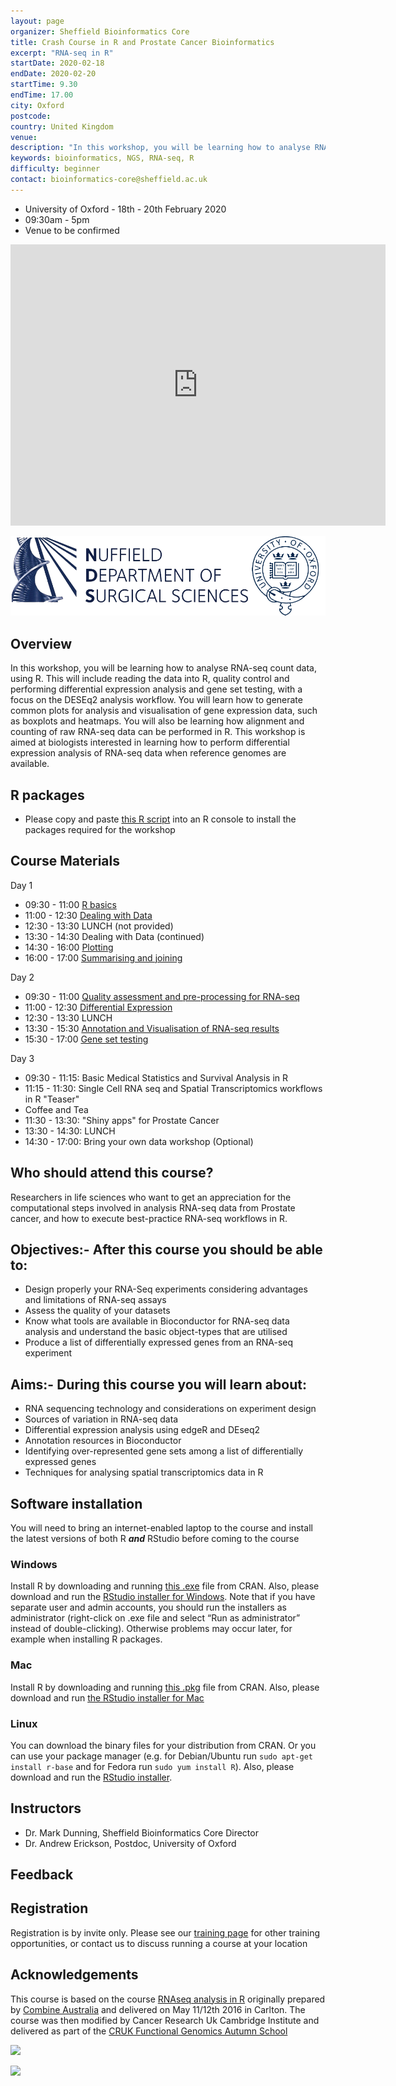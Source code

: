 ```yaml
---
layout: page
organizer: Sheffield Bioinformatics Core
title: Crash Course in R and Prostate Cancer Bioinformatics
excerpt: "RNA-seq in R"
startDate: 2020-02-18
endDate: 2020-02-20
startTime: 9.30
endTime: 17.00
city: Oxford
postcode: 
country: United Kingdom
venue: 
description: "In this workshop, you will be learning how to analyse RNA-seq count data, using R. This will include reading the data into R, quality control and performing differential expression analysis and gene set testing, with a focus on the edgeR analysis workflow. You will learn how to generate common plots for analysis and visualisation of gene expression data, such as boxplots and heatmaps. You will also be learning how alignment and counting of raw RNA-seq data can be performed in R. This workshop is aimed at biologists interested in learning how to perform differential expression analysis of RNA-seq data when reference genomes are available.."
keywords: bioinformatics, NGS, RNA-seq, R
difficulty: beginner
contact: bioinformatics-core@sheffield.ac.uk
---
```


- University of Oxford - 18th - 20th February 2020
- 09:30am - 5pm
- Venue to be confirmed

<iframe src="https://www.google.com/maps/embed?pb=!1m18!1m12!1m3!1d2470.0648780205793!2d-1.2160443484247596!3d51.75013720064676!2m3!1f0!2f0!3f0!3m2!1i1024!2i768!4f13.1!3m3!1m2!1s0x4876c16f5b2a9a31%3A0xb83b78ebb9090c92!2sThe%20Oxford%20Weight%20Loss%20Surgery!5e0!3m2!1sen!2suk!4v1581930593033!5m2!1sen!2suk" width="600" height="450" frameborder="0" style="border:0;" allowfullscreen=""></iframe>

![](/images/NDS_Ox_logo_v4.png)

## Overview

In this workshop, you will be learning how to analyse RNA-seq count data, using R. This will include reading the data into R, quality control and performing differential expression analysis and gene set testing, with a focus on the DESEq2 analysis workflow. You will learn how to generate common plots for analysis and visualisation of gene expression data, such as boxplots and heatmaps. You will also be learning how alignment and counting of raw RNA-seq data can be performed in R. This workshop is aimed at biologists interested in learning how to perform differential expression analysis of RNA-seq data when reference genomes are available.

## R packages

- Please copy and paste [this R script](https://raw.githubusercontent.com/sheffield-bioinformatics-core/prostate-bioinformatics/master/install_bioc-packages.R?token=AA462NKRWTCYUUW2VQ3TKQ26JQD2E) into an R console to install the packages required for the workshop

## Course Materials

Day 1

- 09:30 - 11:00 [R basics](https://sbc.shef.ac.uk/workshops/2019-09-17-r/crash-course.nb.html#r_basics)
- 11:00 - 12:30 [Dealing with Data](https://sbc.shef.ac.uk/workshops/2019-09-17-r/crash-course.nb.html#dealing-with-data)
- 12:30 - 13:30 LUNCH (not provided)
- 13:30 - 14:30 Dealing with Data (continued)
- 14:30 - 16:00 [Plotting](https://sbc.shef.ac.uk/workshops/2019-09-17-r/crash-course.nb.html#plotting)
- 16:00 - 17:00 [Summarising and joining](https://sbc.shef.ac.uk/workshops/2019-09-17-r/crash-course.nb.html#summarising_and_grouping_with_dplyr)

Day 2

- 09:30 - 11:00 [Quality assessment and pre-processing for RNA-seq](https://sbc.shef.ac.uk/prostate-bioinformatics/rna-seq-preprocessing.nb.html)
- 11:00 - 12:30 [Differential Expression](https://sbc.shef.ac.uk/prostate-bioinformatics/rna-de.nb.html)
- 12:30 - 13:30 LUNCH
- 13:30 - 15:30 [Annotation and Visualisation of RNA-seq results](https://sbc.shef.ac.uk/prostate-bioinformatics/rna-seq-annotation-visualisation.nb.html)
- 15:30 - 17:00 [Gene set testing](https://sbc.shef.ac.uk/prostate-bioinformatics/rna-seq-gene-set-testing.nb.html)

Day 3

- 09:30 - 11:15: Basic Medical Statistics and Survival Analysis in R
- 11:15 - 11:30: Single Cell RNA seq and Spatial Transcriptomics workflows in R "Teaser"
- Coffee and Tea
- 11:30 - 13:30: "Shiny apps" for Prostate Cancer
- 13:30 - 14:30: LUNCH
- 14:30 - 17:00: Bring your own data workshop (Optional)

## Who should attend this course?

Researchers in life sciences who want to get an appreciation for the computational steps involved in analysis RNA-seq data from Prostate cancer, and how to execute best-practice RNA-seq workflows in R.

## Objectives:- After this course you should be able to:

- Design properly your RNA-Seq experiments considering advantages and limitations of RNA-seq assays
- Assess the quality of your datasets
- Know what tools are available in Bioconductor for RNA-seq data analysis and understand the basic object-types that are utilised
- Produce a list of differentially expressed genes from an RNA-seq experiment 

## Aims:- During this course you will learn about:

- RNA sequencing technology and considerations on experiment design
- Sources of variation in RNA-seq data
- Differential expression analysis using edgeR and DEseq2
- Annotation resources in Bioconductor
- Identifying over-represented gene sets among a list of differentially expressed genes 
- Techniques for analysing spatial transcriptomics data in R
    
## Software installation
You will need to bring an internet-enabled laptop to the course and install the latest versions of both R ***and*** RStudio before coming to the course

### Windows

Install R by downloading and running [this .exe](http://cran.r-project.org/bin/windows/base/release.htm) file from CRAN. Also, please download and run the [RStudio installer for Windows](https://www.rstudio.com/products/rstudio/download/#download). Note that if you have separate user and admin accounts, you should run the installers as administrator (right-click on .exe file and select “Run as administrator” instead of double-clicking). Otherwise problems may occur later, for example when installing R packages.

### Mac

Install R by downloading and running [this .pkg](http://cran.r-project.org/bin/macosx/R-latest.pkg) file from CRAN. Also, please download and run [the RStudio installer for Mac](https://www.rstudio.com/products/rstudio/download/#download)

### Linux

You can download the binary files for your distribution from CRAN. Or you can use your package manager (e.g. for Debian/Ubuntu run `sudo apt-get install r-base` and for Fedora run `sudo yum install R`). Also, please download and run the [RStudio installer](https://www.rstudio.com/products/rstudio/download/#download).


## Instructors

- Dr. Mark Dunning, Sheffield Bioinformatics Core Director
- Dr. Andrew Erickson, Postdoc, University of Oxford

## Feedback



## Registration 

Registration is by invite only. Please see our [training page](https://sbc.shef.ac.uk/training) for other training opportunities, or contact us to discuss running a course at your location


## Acknowledgements

This course is based on the course [RNAseq analysis in R](http://combine-australia.github.io/2016-05-11-RNAseq/) originally prepared by [Combine Australia](https://combine.org.au/) and delivered on May 11/12th 2016 in Carlton. The course was then modified by Cancer Research Uk Cambridge Institute and delivered as part of the [CRUK Functional Genomics Autumn School](https://bioinformatics-core-shared-training.github.io/cruk-autumn-school-2017/)

![](https://raw.githubusercontent.com/sheffield-bioinformatics-core/RNAseq-R/gh-pages/images/combine_banner.png)

![](https://raw.githubusercontent.com/sheffield-bioinformatics-core/RNAseq-R/gh-pages/images/CRUK_Cambridge_Major%20Centre%20logo.jpg)
